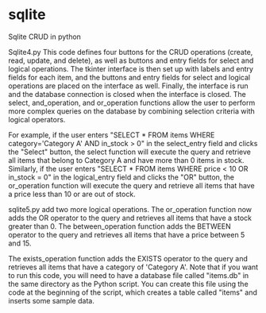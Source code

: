 # sqlite
Sqlite CRUD in python

Sqlite4.py
This code defines four buttons for the CRUD operations (create, read, update, and delete), as well as buttons and entry fields for select and logical operations. The tkinter interface is then set up with labels and entry fields for each item, and the buttons and entry fields for select and logical operations are placed on the interface as well. Finally, the interface is run and the database connection is closed when the interface is closed.
The select, and_operation, and or_operation functions allow the user to perform more complex queries on the database by combining selection criteria with logical operators.

For example, if the user enters "SELECT * FROM items WHERE category='Category A' AND in_stock > 0" in the select_entry field and clicks the "Select" button, the select function will execute the query and retrieve all items that belong to Category A and have more than 0 items in stock.
Similarly, if the user enters "SELECT * FROM items WHERE price < 10 OR in_stock = 0" in the logical_entry field and clicks the "OR" button, the or_operation function will execute the query and retrieve all items that have a price less than 10 or are out of stock.

sqlite5.py add two more logical operations. The or_operation function now adds the OR operator to the query and retrieves all items that have a stock greater than 0. The between_operation function adds the BETWEEN operator to the query and retrieves all items that have a price between 5 and 15.

The exists_operation function adds the EXISTS operator to the query and retrieves all items that have a category of 'Category A'.
Note that if you want to run this code, you will need to have a database file called "items.db" in the same directory as the Python script. You can create this file using the code at the beginning of the script, which creates a table called "items" and inserts some sample data.
